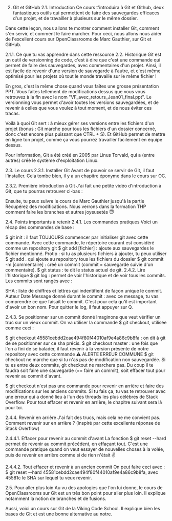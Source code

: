 2. Git et GitHub
2.1. Introduction
Ce cours t'introduira à Git et Github, deux fantastiques outils qui permettent de faire des sauvegardes efficaces d'un projet, et de travailler à plusieurs sur le même dossier.

Dans cette leçon, nous allons te montrer comment installer Git, comment s'en servir, et comment le faire marcher. Pour ceci, nous allons nous aider de l'excellent cours sur OpenClassrooms de Marc Gauthier, sur Git et GitHub.

2.1.1. Ce que tu vas apprendre dans cette ressource
2.2. Historique
Git est un outil de versionning de code, c'est à dire que c'est une commande qui permet de faire des sauvegardes, avec commentaires d'un projet. Ainsi, il est facile de revenir d'une version de sauvegarde à l'autre, et c'est même optimisé pour les projets où tout le monde travaille sur le même fichier !

En gros, c'est la même chose quand vous faîtes une grosse présentation PPT. Vous faites tellement de modifications dessus que vous vous retrouvez à la fin avec le nom "VF_avec_retours_Jean01_final.ppt". Le versionning vous permet d'avoir toutes les versions sauvegardées, et de revenir à celles que vous voulez à tout moment, et de nous éviter ces tracas.

Voilà à quoi Git sert : à mieux gérer ses versions entre les fichiers d'un projet (bonus : Git marche pour tous les fichiers d'un dossier concerné, donc c'est encore plus puissant que CTRL + S). Et GitHub permet de mettre en ligne ton projet, comme ça vous pourrez travailler facilement en équipe dessus.

Pour information, Git a été créé en 2005 par Linus Torvald, qui a (entre autres) créé le système d'exploitation Linux.

2.3. Le cours
2.3.1. Installer Git
Avant de pouvoir se servir de Git, il faut l'installer. Cela tombe bien, il y a un chapitre éponyme dans le cours sur OC.

2.3.2. Première introduction à Git
J'ai fait une petite vidéo d'introduction à Git, que tu pourras retrouver ci-bas :




Ensuite, tu peux suivre le cours de Marc Gauthier jusqu'à la partie Récupérez des modifications. Nous verrons dans la formation THP comment faire les branches et autres joyeusetés 😇

2.4. Points importants à retenir
2.4.1. Les commandes pratiques
Voici un récap des commandes de base :

$ git init : il faut TOUJOURS commencer par initialiser git avec cette commande. Avec cette commande, le répertoire courant est considéré comme un repository git
$ git add [fichier] : ajoute aux sauvegardes le fichier mentionné. Protip : si tu as plusieurs fichiers à ajouter, tu peux utiliser $ git add . qui ajoute au repository tous les fichiers du dossier
$ git commit -m [commentaire] : créé un commit (commit = sauvegarde suivie d'un commentaire).
$ git status : te dit le status actuel de git.
2.4.2. Lire l'historique
$ git log : permet de voir l'historique et de voir tous les commits. Les commits sont rangés avec :

SHA : liste de chiffres et lettres qui indentifient de façon unique le commit.
Auteur
Date
Message donné durant le commit : avec ce message, tu vas comprendre ce que faisait le commit. C'est pour cela qu'il est important d'avoir un bon nom.
Pour quitter le log, il faut appuyer sur Q.

2.4.3. Se positionner sur un commit donné
Imaginons que veut vérifier un truc sur un vieux commit. On va utiliser la commande $ git checkout, utilisée comme ceci :

$ git checkout 45581cebdd2cae494f80f44010af9e4a86c9b8fa : on dit à git de se positionner sur ce sha précis.
$ git checkout master : une fois que l'on a fini de se balader, il faut revenir à la version présente de notre repository avec cette commande
⚠️ ALERTE ERREUR COMMUNE
$ git checkout ne marche que si tu n'as pas de modification non sauvegardée. Si tu es entre deux commits, git checkout ne marchera pas. Du coup il te faudra soit faire une sauvegarde (== faire un commit), soit effacer tout pour revenir au commit d'avant.

$ git checkout n'est pas une commande pour revenir en arrière et faire des modifications sur les anciens commits. Si tu fais ça, tu vas te retrouver avec une erreur qui a donné lieu à l'un des threads les plus célèbres de Stack Overflow. Pour tout effacer et revenir en arrière, le chapitre suivant sera là pour toi.

2.4.4. Revenir en arrière
J'ai fait des trucs, mais cela ne me convient pas. Comment revenir sur en arrière ? (inspiré par cette excellente réponse de Stack Overflow)

2.4.4.1. Effacer pour revenir au commit d'avant
La fonction $ git reset --hard permet de revenir au commit précédent, en effaçant tout. C'est une commande pratique quand on veut essayer de nouvelles choses à la volée, puis de revenir en arrière comme si de rien n'était ✌️

2.4.4.2. Tout effacer et revenir à un ancien commit
On peut faire ceci avec : $ git reset --hard 45581cebdd2cae494f80f44010af9e4a86c9b8fa, avec 45581c le SHA sur lequel tu veux revenir.

2.5. Pour aller plus loin
Au vu des apologies que l'on lui donne, le cours de OpenClassrooms sur Git est un très bon point pour aller plus loin. Il explique notamment la notion de branches et de fusions.

Aussi, voici un cours sur Git de la Viking Code School. Il explique bien les bases de Git et est une bonne alternative au notre.
